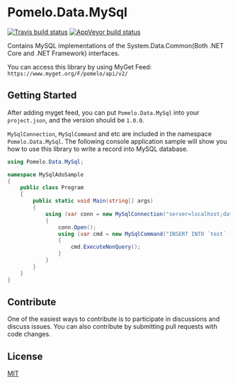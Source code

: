 # Pomelo.Data.MySql

[![Travis build status](https://img.shields.io/travis/PomeloFoundation/Pomelo.Data.MySql.svg?label=travis-ci&branch=master&style=flat-square)](https://travis-ci.org/PomeloFoundation/Pomelo.Data.MySql)
[![AppVeyor build status](https://img.shields.io/appveyor/ci/Kagamine/Pomelo-Data-MySql/master.svg?label=appveyor&style=flat-square)](https://ci.appveyor.com/project/Kagamine/pomelo-data-mysql/branch/master)

Contains MySQL implementations of the System.Data.Common(Both .NET Core and .NET Framework) interfaces.

You can access this library by using MyGet Feed: `https://www.myget.org/F/pomelo/api/v2/`

## Getting Started

After adding myget feed, you can put `Pomelo.Data.MySql` into your `project.json`, and the version should be `1.0.0`.

`MySqlConnection`, `MySqlCommand` and etc are included in the namespace `Pomelo.Data.MySql`. The following console application sample will show you how to use this library to write a record into MySQL database.

```C#
using Pomelo.Data.MySql;

namespace MySqlAdoSample
{
    public class Program
    {
        public static void Main(string[] args)
        {
            using (var conn = new MySqlConnection("server=localhost;database=adosample;uid=root;pwd=yourpwd"))
            {
                conn.Open();
                using (var cmd = new MySqlCommand("INSERT INTO `test` (`content`) VALUES ('Hello MySQL')", conn))
                {
                    cmd.ExecuteNonQuery();
                }
            }
        }
    }
}
```

## Contribute

One of the easiest ways to contribute is to participate in discussions and discuss issues. You can also contribute by submitting pull requests with code changes.

## License

[MIT](https://github.com/PomeloFoundation/Pomelo.Data.MySql/blob/master/LICENSE)
